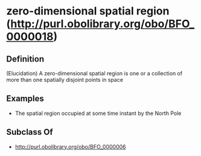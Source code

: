 # zero-dimensional spatial region (http://purl.obolibrary.org/obo/BFO_0000018)

## Definition
(Elucidation) A zero-dimensional spatial region is one or a collection of more than one spatially disjoint points in space

## Examples
- The spatial region occupied at some time instant by the North Pole

## Subclass Of
- http://purl.obolibrary.org/obo/BFO_0000006

